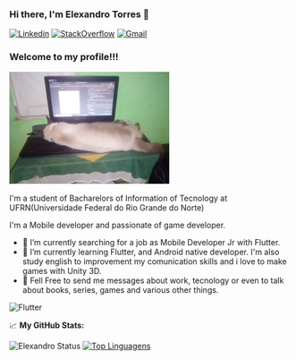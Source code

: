 ### Hi there, I'm Elexandro Torres 👋

[![Linkedin](https://img.shields.io/badge/LinkedIn-blue?style=for-the-badge&logo=Linkedin)](https://www.linkedin.com/in/elexandrotorres/)
[![StackOverflow](https://img.shields.io/badge/Stackoverflow-lightgrey?style=for-the-badge&logo=stack-overflow)](https://stackexchange.com/users/23494176/elexandro-torres)
[![Gmail](https://img.shields.io/badge/-Gmail-c14438?style=for-the-badge&logo=Gmail&logoColor=white&link=mailto:elexandro.torres@gmail.com)](mailto:elexandro.torres@gmail.com)

### Welcome to my profile!!!
<img style="margin: 0 auto" src="photos/yuki_photo.jpg" height="200">

I'm a student of Bacharelors of Information of Tecnology at UFRN(Universidade Federal do Rio Grande do Norte)

I'm a Mobile developer and passionate of game developer.

- 🔭 I’m currently searching for a job as Mobile Developer Jr with Flutter.
- 🌱 I’m currently learning Flutter, and Android native developer. I'm also study english to improvement my comunication skills and i love to make games with Unity 3D.
- 💬 Fell Free to send me messages about work, tecnology or even to  talk about books, series, games and various other things.

![Flutter](https://img.shields.io/badge/Flutter-%2302569B.svg?style=for-the-badge&logo=Flutter&logoColor=white)

📈 **My GitHub Stats:**

![Elexandro Status](https://github-readme-stats.vercel.app/api?username=ElexandroTorres&show_icons=true)
[![Top Linguagens](https://github-readme-stats.vercel.app/api/top-langs/?username=ElexandroTorres&layout=compact)](https://github.com/anuraghazra/github-readme-stats)
